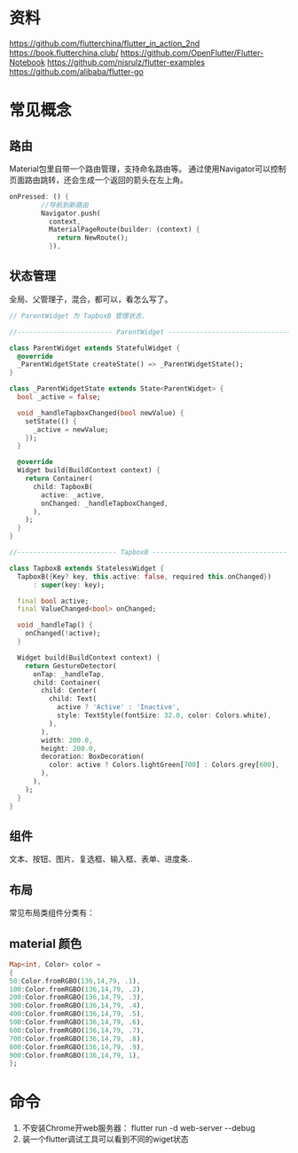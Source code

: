 # 资料
https://github.com/flutterchina/flutter_in_action_2nd
https://book.flutterchina.club/
https://github.com/OpenFlutter/Flutter-Notebook
https://github.com/nisrulz/flutter-examples
https://github.com/alibaba/flutter-go
# 常见概念
## 路由
Material包里自带一个路由管理，支持命名路由等。
通过使用Navigator可以控制页面路由跳转，还会生成一个返回的箭头在左上角。
```dart
onPressed: () {
        //导航到新路由   
        Navigator.push( 
          context,
          MaterialPageRoute(builder: (context) {
            return NewRoute();
          }),
```
## 状态管理
全局、父管理子，混合，都可以，看怎么写了。
```dart
// ParentWidget 为 TapboxB 管理状态.

//------------------------ ParentWidget --------------------------------

class ParentWidget extends StatefulWidget {
  @override
  _ParentWidgetState createState() => _ParentWidgetState();
}

class _ParentWidgetState extends State<ParentWidget> {
  bool _active = false;

  void _handleTapboxChanged(bool newValue) {
    setState(() {
      _active = newValue;
    });
  }

  @override
  Widget build(BuildContext context) {
    return Container(
      child: TapboxB(
        active: _active,
        onChanged: _handleTapboxChanged,
      ),
    );
  }
}

//------------------------- TapboxB ----------------------------------

class TapboxB extends StatelessWidget {
  TapboxB({Key? key, this.active: false, required this.onChanged})
      : super(key: key);

  final bool active;
  final ValueChanged<bool> onChanged;

  void _handleTap() {
    onChanged(!active);
  }

  Widget build(BuildContext context) {
    return GestureDetector(
      onTap: _handleTap,
      child: Container(
        child: Center(
          child: Text(
            active ? 'Active' : 'Inactive',
            style: TextStyle(fontSize: 32.0, color: Colors.white),
          ),
        ),
        width: 200.0,
        height: 200.0,
        decoration: BoxDecoration(
          color: active ? Colors.lightGreen[700] : Colors.grey[600],
        ),
      ),
    );
  }
}
```

## 组件
文本、按钮、图片、复选框、输入框、表单、进度条..
## 布局
常见布局类组件分类有：
## material 颜色
```dart
Map<int, Color> color =
{
50:Color.fromRGBO(136,14,79, .1),
100:Color.fromRGBO(136,14,79, .2),
200:Color.fromRGBO(136,14,79, .3),
300:Color.fromRGBO(136,14,79, .4),
400:Color.fromRGBO(136,14,79, .5),
500:Color.fromRGBO(136,14,79, .6),
600:Color.fromRGBO(136,14,79, .7),
700:Color.fromRGBO(136,14,79, .8),
800:Color.fromRGBO(136,14,79, .9),
900:Color.fromRGBO(136,14,79, 1),
};
```
# 命令
1. 不安装Chrome开web服务器： flutter run -d web-server --debug
2. 装一个flutter调试工具可以看到不同的wiget状态